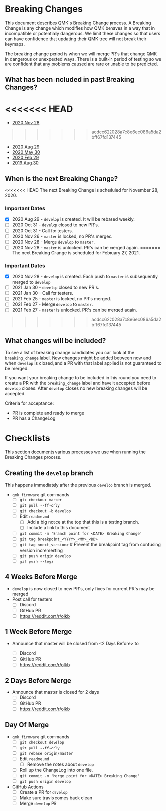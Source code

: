 # Breaking Changes

This document describes QMK's Breaking Change process. A Breaking Change is any change which modifies how QMK behaves in a way that in incompatible or potentially dangerous. We limit these changes so that users can have confidence that updating their QMK tree will not break their keymaps.

The breaking change period is when we will merge PR's that change QMK in dangerous or unexpected ways. There is a built-in period of testing so we are confident that any problems caused are rare or unable to be predicted.

## What has been included in past Breaking Changes?

<<<<<<< HEAD
=======
* [2020 Nov 28](ChangeLog/20201128.md)
>>>>>>> acdcc622028a7c8e6ec086a5da2bff67fd137445
* [2020 Aug 29](ChangeLog/20200829.md)
* [2020 May 30](ChangeLog/20200530.md)
* [2020 Feb 29](ChangeLog/20200229.md)
* [2019 Aug 30](ChangeLog/20190830.md)

## When is the next Breaking Change?

<<<<<<< HEAD
The next Breaking Change is scheduled for November 28, 2020.

### Important Dates

* [x] 2020 Aug 29 - `develop` is created. It will be rebased weekly.
* [ ] 2020 Oct 31 - `develop` closed to new PR's.
* [ ] 2020 Oct 31 - Call for testers.
* [ ] 2020 Nov 26 - `master` is locked, no PR's merged.
* [ ] 2020 Nov 28 - Merge `develop` to `master`.
* [ ] 2020 Nov 28 - `master` is unlocked. PR's can be merged again.
=======
The next Breaking Change is scheduled for February 27, 2021.

### Important Dates

* [x] 2020 Nov 28 - `develop` is created. Each push to `master` is subsequently merged to `develop`
* [ ] 2021 Jan 30 - `develop` closed to new PR's.
* [ ] 2021 Jan 30 - Call for testers.
* [ ] 2021 Feb 25 - `master` is locked, no PR's merged.
* [ ] 2021 Feb 27 - Merge `develop` to `master`.
* [ ] 2021 Feb 27 - `master` is unlocked. PR's can be merged again.
>>>>>>> acdcc622028a7c8e6ec086a5da2bff67fd137445

## What changes will be included?

To see a list of breaking change candidates you can look at the [`breaking_change` label](https://github.com/qmk/qmk_firmware/pulls?q=is%3Aopen+label%3Abreaking_change+is%3Apr). New changes might be added between now and when `develop` is closed, and a PR with that label applied is not guaranteed to be merged.

If you want your breaking change to be included in this round you need to create a PR with the `breaking_change` label and have it accepted before `develop` closes. After `develop` closes no new breaking changes will be accepted.

Criteria for acceptance:

* PR is complete and ready to merge
* PR has a ChangeLog

# Checklists

This section documents various processes we use when running the Breaking Changes process.

## Creating the `develop` branch

This happens immediately after the previous `develop` branch is merged.

* `qmk_firmware` git commands
    * [ ] `git checkout master`
    * [ ] `git pull --ff-only`
    * [ ] `git checkout -b develop`
    * [ ] Edit `readme.md`
        * [ ] Add a big notice at the top that this is a testing branch.
        * [ ] Include a link to this document
    * [ ] `git commit -m 'Branch point for <DATE> Breaking Change'`
    * [ ] `git tag breakpoint_<YYYY>_<MM>_<DD>`
    * [ ] `git tag <next_version>` # Prevent the breakpoint tag from confusing version incrementing
    * [ ] `git push origin develop`
    * [ ] `git push --tags`

## 4 Weeks Before Merge

* `develop` is now closed to new PR's, only fixes for current PR's may be merged
* Post call for testers
    * [ ] Discord
    * [ ] GitHub PR
    * [ ] https://reddit.com/r/olkb

## 1 Week Before Merge

* Announce that master will be closed from <2 Days Before> to <Day of Merge>
    * [ ] Discord
    * [ ] GitHub PR
    * [ ] https://reddit.com/r/olkb

## 2 Days Before Merge

* Announce that master is closed for 2 days
    * [ ] Discord
    * [ ] GitHub PR
    * [ ] https://reddit.com/r/olkb

## Day Of Merge

* `qmk_firmware` git commands
    * [ ] `git checkout develop`
    * [ ] `git pull --ff-only`
    * [ ] `git rebase origin/master`
    * [ ] Edit `readme.md`
        * [ ] Remove the notes about `develop`
    * [ ] Roll up the ChangeLog into one file.
    * [ ] `git commit -m 'Merge point for <DATE> Breaking Change'`
    * [ ] `git push origin develop`
* GitHub Actions
    * [ ] Create a PR for `develop`
    * [ ] Make sure travis comes back clean
    * [ ] Merge `develop` PR
